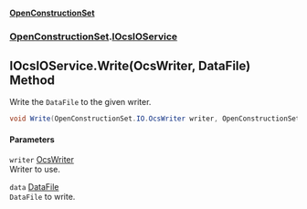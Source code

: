#### [OpenConstructionSet](index.md 'index')
### [OpenConstructionSet](index.md#OpenConstructionSet 'OpenConstructionSet').[IOcsIOService](No0G5igUcUOm46RZK2qdqg.md 'OpenConstructionSet.IOcsIOService')
## IOcsIOService.Write(OcsWriter, DataFile) Method
Write the `DataFile` to the given writer.  
```csharp
void Write(OpenConstructionSet.IO.OcsWriter writer, OpenConstructionSet.Models.DataFile data);
```
#### Parameters
<a name='OpenConstructionSet_IOcsIOService_Write(OpenConstructionSet_IO_OcsWriter_OpenConstructionSet_Models_DataFile)_writer'></a>
`writer` [OcsWriter](ZpKxsyHEFPikx37jMDDXsg.md 'OpenConstructionSet.IO.OcsWriter')  
Writer to use.
  
<a name='OpenConstructionSet_IOcsIOService_Write(OpenConstructionSet_IO_OcsWriter_OpenConstructionSet_Models_DataFile)_data'></a>
`data` [DataFile](q_8MggXJ9Yoajs1dvqB03g.md 'OpenConstructionSet.Models.DataFile')  
`DataFile` to write.
  
